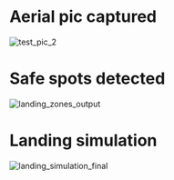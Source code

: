 # Aerial pic captured
![test_pic_2](https://github.com/user-attachments/assets/ab20e791-d20c-4c18-8baa-acb2a289f3aa)

# Safe spots detected

![landing_zones_output](https://github.com/user-attachments/assets/d734bd30-0cae-4284-8390-620423edda22)

# Landing simulation

![landing_simulation_final](https://github.com/user-attachments/assets/9af1a523-bf4e-4675-a20a-1e08603a78f7)
